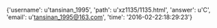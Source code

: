 {'username': u'tansinan_1995', 'path': u'xz1135/1135.html', 'answer': u'C', 'email': u'tansinan_1995@163.com', 'time': '2016-02-22:18:29:23'}